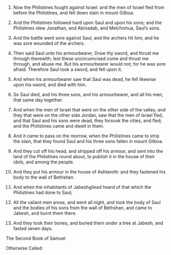 1. Now the Philistines fought against Israel: and the men of Israel
fled from before the Philistines, and fell down slain in mount Gilboa.

2. And the Philistines followed hard upon Saul and upon his sons;
and the Philistines slew Jonathan, and Abinadab, and Melchishua,
Saul’s sons.

3. And the battle went sore against Saul, and the archers hit him;
and he was sore wounded of the archers.

4. Then said Saul unto his armourbearer, Draw thy sword, and thrust
me through therewith; lest these uncircumcised come and thrust me
through, and abuse me. But his armourbearer would not; for he was sore
afraid. Therefore Saul took a sword, and fell upon it.

5. And when his armourbearer saw that Saul was dead, he fell
likewise upon his sword, and died with him.

6. So Saul died, and his three sons, and his armourbearer, and all
his men, that same day together.

7. And when the men of Israel that were on the other side of the
valley, and they that were on the other side Jordan, saw that the men
of Israel fled, and that Saul and his sons were dead, they forsook the
cities, and fled; and the Philistines came and dwelt in them.

8. And it came to pass on the morrow, when the Philistines came to
strip the slain, that they found Saul and his three sons fallen in
mount Gilboa.

9. And they cut off his head, and stripped off his armour, and sent
into the land of the Philistines round about, to publish it in the
house of their idols, and among the people.

10. And they put his armour in the house of Ashtaroth: and they
fastened his body to the wall of Bethshan.

11. And when the inhabitants of Jabeshgilead heard of that which the
Philistines had done to Saul;

12. All the valiant men arose, and
went all night, and took the body of Saul and the bodies of his sons
from the wall of Bethshan, and came to Jabesh, and burnt them there.

13. And they took their bones, and buried them under a tree at
Jabesh, and fasted seven days.




The Second Book of Samuel

Otherwise Called: